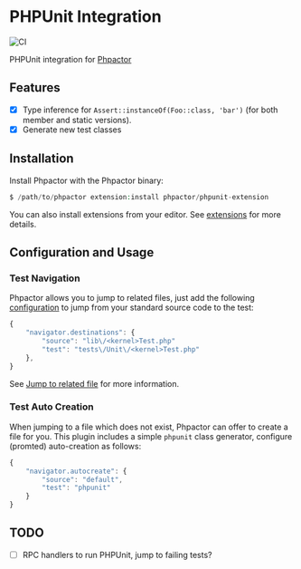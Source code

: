 PHPUnit Integration
===================

![CI](https://github.com/phpactor/phpunit-extension/workflows/CI/badge.svg)

PHPUnit integration for [Phpactor](https://github.com/phpactor/phpactor)

Features
--------

- [x] Type inference for `Assert::instanceOf(Foo::class, 'bar')` (for both
      member and static versions).
- [x] Generate new test classes

Installation
------------

Install Phpactor with the Phpactor binary:

```php
$ /path/to/phpactor extension:install phpactor/phpunit-extension
```

You can also install extensions from your editor. See
[extensions](https://phpactor.github.io/phpactor/extensions.html) for more
details.

Configuration and Usage
-----------------------

### Test Navigation

Phpactor allows you to jump to related files, just add the following
[configuration](https://phpactor.github.io/phpactor/configuration.html) to
jump from your standard source code to the test:

```javascript
{
    "navigator.destinations": {
        "source": "lib\/<kernel>Test.php"
        "test": "tests\/Unit\/<kernel>Test.php"
    },
}
```

See [Jump to related
file](https://phpactor.github.io/phpactor/navigation.html#jump-to-or-generate-related-file)
for more information.

### Test Auto Creation

When jumping to a file which does not exist, Phpactor can offer to create a
file for you. This plugin includes a simple `phpunit` class generator,
configure (promted) auto-creation as follows:

```javascript
{
    "navigator.autocreate": {
        "source": "default",
        "test": "phpunit"
    }
}
```

TODO
----

- [ ] RPC handlers to run PHPUnit, jump to failing tests?
